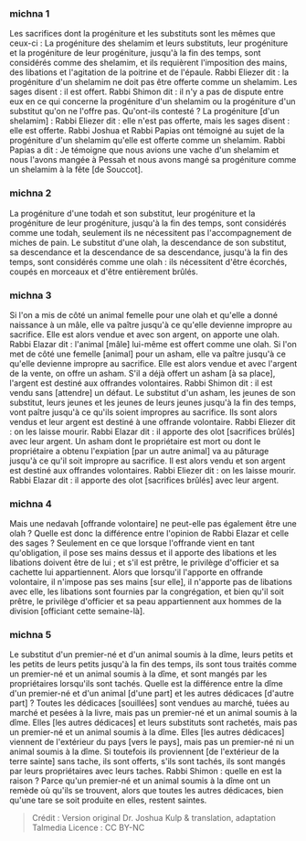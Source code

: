 
### michna 1
Les sacrifices dont la progéniture et les substituts sont les mêmes que ceux-ci : La progéniture des shelamim et leurs substituts, leur progéniture et la progéniture de leur progéniture, jusqu'à la fin des temps, sont considérés comme des shelamim, et ils requièrent l'imposition des mains, des libations et l'agitation de la poitrine et de l'épaule. Rabbi Eliezer dit : la progéniture d'un shelamim ne doit pas être offerte comme un shelamim. Les sages disent : il est offert. Rabbi Shimon dit : il n'y a pas de dispute entre eux en ce qui concerne la progéniture d'un shelamim ou la progéniture d'un substitut qu'on ne l'offre pas. Qu'ont-ils contesté ? La progéniture [d'un shelamim] : Rabbi Eliezer dit : elle n'est pas offerte, mais les sages disent : elle est offerte. Rabbi Joshua et Rabbi Papias ont témoigné au sujet de la progéniture d'un shelamim qu'elle est offerte comme un shelamim. Rabbi Papias a dit : Je témoigne que nous avions une vache d'un shelamim et nous l'avons mangée à Pessah et nous avons mangé sa progéniture comme un shelamim à la fête [de Souccot].

### michna 2
La progéniture d'une todah et son substitut, leur progéniture et la progéniture de leur progéniture, jusqu'à la fin des temps, sont considérés comme une todah, seulement ils ne nécessitent pas l'accompagnement de miches de pain. Le substitut d'une olah, la descendance de son substitut, sa descendance et la descendance de sa descendance, jusqu'à la fin des temps, sont considérés comme une olah : ils nécessitent d'être écorchés, coupés en morceaux et d'être entièrement brûlés.

### michna 3
Si l'on a mis de côté un animal femelle pour une olah et qu'elle a donné naissance à un mâle, elle va paître jusqu'à ce qu'elle devienne impropre au sacrifice. Elle est alors vendue et avec son argent, on apporte une olah. Rabbi Elazar dit : l'animal [mâle] lui-même est offert comme une olah. Si l'on met de côté une femelle [animal] pour un asham, elle va paître jusqu'à ce qu'elle devienne impropre au sacrifice. Elle est alors vendue et avec l'argent de la vente, on offre un asham. S'il a déjà offert un asham [à sa place], l'argent est destiné aux offrandes volontaires. Rabbi Shimon dit : il est vendu sans [attendre] un défaut. Le substitut d'un asham, les jeunes de son substitut, leurs jeunes et les jeunes de leurs jeunes jusqu'à la fin des temps, vont paître jusqu'à ce qu'ils soient impropres au sacrifice. Ils sont alors vendus et leur argent est destiné à une offrande volontaire. Rabbi Eliezer dit : on les laisse mourir. Rabbi Elazar dit : il apporte des olot [sacrifices brûlés] avec leur argent. Un asham dont le propriétaire est mort ou dont le propriétaire a obtenu l'expiation [par un autre animal] va au pâturage jusqu'à ce qu'il soit impropre au sacrifice. Il est alors vendu et son argent est destiné aux offrandes volontaires. Rabbi Eliezer dit : on les laisse mourir. Rabbi Elazar dit : il apporte des olot [sacrifices brûlés] avec leur argent.

### michna 4
Mais une nedavah [offrande volontaire] ne peut-elle pas également être une olah ? Quelle est donc la différence entre l'opinion de Rabbi Elazar et celle des sages ? Seulement en ce que lorsque l'offrande vient en tant qu'obligation, il pose ses mains dessus et il apporte des libations et les libations doivent être de lui ; et s'il est prêtre, le privilège d'officier et sa cachette lui appartiennent. Alors que lorsqu'il l'apporte en offrande volontaire, il n'impose pas ses mains [sur elle], il n'apporte pas de libations avec elle, les libations sont fournies par la congrégation, et bien qu'il soit prêtre, le privilège d'officier et sa peau appartiennent aux hommes de la division [officiant cette semaine-là].

### michna 5
Le substitut d'un premier-né et d'un animal soumis à la dîme, leurs petits et les petits de leurs petits jusqu'à la fin des temps, ils sont tous traités comme un premier-né et un animal soumis à la dîme, et sont mangés par les propriétaires lorsqu'ils sont tachés. Quelle est la différence entre la dîme d'un premier-né et d'un animal [d'une part] et les autres dédicaces [d'autre part] ? Toutes les dédicaces [souillées] sont vendues au marché, tuées au marché et pesées à la livre, mais pas un premier-né et un animal soumis à la dîme. Elles [les autres dédicaces] et leurs substituts sont rachetés, mais pas un premier-né et un animal soumis à la dîme. Elles [les autres dédicaces] viennent de l'extérieur du pays [vers le pays], mais pas un premier-né ni un animal soumis à la dîme. Si toutefois ils proviennent [de l'extérieur de la terre sainte] sans tache, ils sont offerts, s'ils sont tachés, ils sont mangés par leurs propriétaires avec leurs taches. Rabbi Shimon : quelle en est la raison ?   Parce qu'un premier-né et un animal soumis à la dîme ont un remède où qu'ils se trouvent, alors que toutes les autres dédicaces, bien qu'une tare se soit produite en elles, restent saintes.

>Crédit : Version original Dr. Joshua Kulp & translation, adaptation Talmedia
>Licence : CC BY-NC
